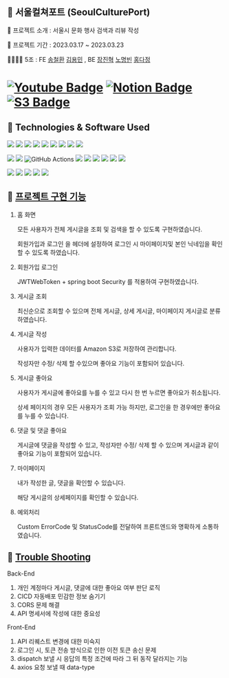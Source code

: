 ##   🚀 서울컬쳐포트 (SeoulCulturePort)

📝 프로젝트 소개 : 서울시 문화 행사 검색과 리뷰 작성

📅 프로젝트 기간 : 2023.03.17 ~ 2023.03.23

👨‍👩‍👧‍👦  5조 : FE [송철환](https://github.com/SsongCh94) [김용민](https://github.com/vmflxu) , BE [장진혁](https://github.com/jangjh45) [노명빈](https://github.com/Apfelsaft-ASAP) [홍다정](https://github.com/bambee83)

# [![Youtube Badge](https://img.shields.io/badge/Youtube-ff0000?style=flat-round&logo=youtube&link=https://youtu.be/4bIADllM0B0)](https://youtu.be/4bIADllM0B0)   [![Notion Badge](https://img.shields.io/badge/Notion-000000.svg?&style=flat-round&logo=notion&link=https://www.notion.so/5-SA-f4ebf090ac43441f88ff063a6ee7cd78)](https://www.notion.so/5-SA-f4ebf090ac43441f88ff063a6ee7cd78) [![S3 Badge](https://img.shields.io/badge/S3-569A31?style=flat-round&logo=amazon-aws&logoColor=white)](http://yongminbucket.s3-website.ap-northeast-2.amazonaws.com) 



<!--http://yongminbucket.s3-website.ap-northeast-2.amazonaws.com/-->

## 🔧 Technologies & Software Used

<img src="https://img.shields.io/badge/Java-007396?style=flat-round&logo=OpenJDK&logoColor=white"/>  <img src="https://img.shields.io/badge/Spring-6DB33F?style=flat-round&logo=spring&logoColor=white"/>  <img src="https://img.shields.io/badge/SpringSecurity-6DB33F?style=flat-round&logo=SpringSecurity&logoColor=white"/>  <img src="https://img.shields.io/badge/SpringBoot-6DB33F?style=flat-round&logo=springboot&logoColor=white"/>  <img src="https://img.shields.io/badge/javascript-F7DF1E?style=flat-round&logo=javascript&logoColor=black">  <img src="https://img.shields.io/badge/React-61DAFB?style=flat-round&logo=react&logoColor=white"/>  <img src="https://img.shields.io/badge/Redux-764ABC?style=flat-round&logo=redux&logoColor=white"/>  <img src="https://img.shields.io/badge/Axios-5A29E4?style=flat-round&logo=axios&logoColor=white"/>  <img src="https://img.shields.io/badge/Thunk-FF81F9?style=flat-round"/>  


<img src="https://img.shields.io/badge/git-F05032?style=flat-round&logo=git&logoColor=white"/>  <img src="https://img.shields.io/badge/github-181717?style=flat-round&logo=github&logoColor=white"/> ![GitHub Actions](https://img.shields.io/badge/githubactions-2088FF?style=flat-round&logo=githubactions&logoColor=white) <img src="https://img.shields.io/badge/JSON Web Token-000000?style=flat-round&logo=JSON Web Tokens&logoColor=white"/>  <img src="https://img.shields.io/badge/Gradle-02303A?style=flat-round&logo=Gradle&logoColor=white"/>  <img src="https://img.shields.io/badge/IntelliJIDEA-000000?style=flat-round&logo=IntelliJIDEA&logoColor=white"/>  <img src="https://img.shields.io/badge/Visual Studio Code-007ACC?style=flat&logo=Visual Studio Code&logoColor=white" />  <img src="https://img.shields.io/badge/Postman-FF6C37?style=flat-round&logo=Postman&logoColor=white"/>  <img src="https://img.shields.io/badge/Notion-000000?style=flat-round&logo=Notion&logoColor=white"/>

<img src="https://img.shields.io/badge/AmazonS3-569A31?style=flat-round&logo=AmazonS3&logoColor=white"/>  <img src="https://img.shields.io/badge/AmazonEC2-FF9900?style=flat-round&logo=AmazonEC2&logoColor=white"/>  <img src="https://img.shields.io/badge/AmazonRDS-527FFF?style=flat-round&logo=AmazonRDS&logoColor=white"/>  <img src="https://img.shields.io/badge/MySQL-4479A1?style=flat-round&logo=MySQL&logoColor=white"/>  <img src="https://img.shields.io/badge/Ubuntu-E95420?style=flat-round&logo=Ubuntu&logoColor=white"/>



## 🔑 [프로젝트 구현 기능](http://yongminbucket.s3-website.ap-northeast-2.amazonaws.com) 

1. 홈 화면 
  
   모든 사용자가 전체 게시글을 조회 및 검색을 할 수 있도록 구현하였습니다.
 
   회원가입과 로그인 을 헤더에 설정하여 로그인 시 마이페이지및 본인 닉네임을 확인할 수 있도록 하였습니다.  

2. 회원가입 로그인 

   JWTWebToken + spring boot Security 를 적용하여 구현하였습니다.

3. 게시글 조회 

    최신순으로 조회할 수 있으며 전체 게시글, 상세 게시글, 마이페이지 게시글로 분류하였습니다. 

4. 게시글 작성 

    사용자가 입력한 데이터를 Amazon S3로 저장하여 관리합니다.
    
    작성자만 수정/ 삭제 할 수있으며 좋아요 기능이 포함되어 있습니다. 


5. 게시글 좋아요 

    사용자가 게시글에 좋아요를 누를 수 있고 다시 한 번 누르면 좋아요가 취소됩니다.

    상세 페이지의 경우 모든 사용자가 조회 가능 하지만, 로그인을 한 경우에만 좋아요를 누를 수 있습니다. 
    
6. 댓글 및 댓글 좋아요 

    게시글에 댓글을 작성할 수 있고, 작성자만 수정/ 삭제 할 수 있으며 게시글과 같이 좋아요 기능이 포함되어 있습니다.

7. 마이페이지 

    내가 작성한 글, 댓글을 확인할 수 있습니다.

    해당 게시글의 상세페이지를 확인할 수 있습니다. 

8. 예외처리 

    Custom ErrorCode 및 StatusCode를 전달하여 프론트엔드와 명확하게 소통하였습니다. 


## 🏀 [Trouble Shooting](https://www.notion.so/5-SA-f4ebf090ac43441f88ff063a6ee7cd78)

   Back-End
   1. 개인 계정마다 게시글, 댓글에 대한 좋아요 여부 판단 로직
   2. CICD 자동배포 민감한 정보 숨기기
   3. CORS 문제 해결
   4. API 명세서에 작성에 대한 중요성
  
   Front-End
  1. API 리퀘스트 변경에 대한 미숙지
  2. 로그인 시, 토큰 전송 방식으로 인한 이전 토큰 송신 문제
  3. dispatch 보낼 시 응답의 특정 조건에 따라 그 뒤 동작 달라지는 기능
  4. axios 요청 보낼 때 data-type


<!--

**Here are some ideas to get you started:**

🍿 Fun facts - what does your team eat for breakfast?
🧙 Remember, you can do mighty things with the power of [Markdown](https://docs.github.com/github/writing-on-github/getting-started-with-writing-and-formatting-on-github/basic-writing-and-formatting-syntax)
-->
